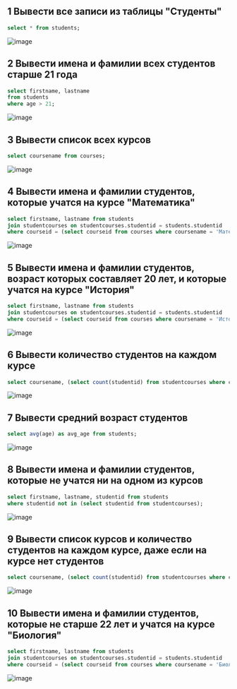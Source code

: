 ## 1 Вывести все записи из таблицы "Студенты"

```sql
select * from students;
```
![image](![1](https://github.com/Steelrizee/DB-Practice/assets/144115438/2d71a29e-9d6e-41c7-b6c5-53bef0d67ba6)
)


## 2 Вывести имена и фамилии всех студентов старше 21 года

```sql
select firstname, lastname
from students
where age > 21;
```
![image](![2](https://github.com/Steelrizee/DB-Practice/assets/144115438/0b3ed6b2-0da2-4590-80e2-3a81fc128f1a)
)


## 3 Вывести список всех курсов

```sql
select coursename from courses;
```
![image](![3](https://github.com/Steelrizee/DB-Practice/assets/144115438/7bc6d199-3787-4e1a-8bb6-7944da35ea8a)
)


## 4 Вывести имена и фамилии студентов, которые учатся на курсе "Математика"

```sql
select firstname, lastname from students
join studentcourses on studentcourses.studentid = students.studentid
where courseid = (select courseid from courses where coursename = 'Математика');
```
![image](![4](https://github.com/Steelrizee/DB-Practice/assets/144115438/ac2d8945-ca0b-416e-a035-839c49cc4f60)
)


## 5 Вывести имена и фамилии студентов, возраст которых составляет 20 лет, и которые учатся на курсе "История"

```sql
select firstname, lastname from students
join studentcourses on studentcourses.studentid = students.studentid
where courseid = (select courseid from courses where coursename = 'История') and age = 20;
```
![image](![5](https://github.com/Steelrizee/DB-Practice/assets/144115438/cc46df97-c89f-48a7-b18c-056240563297)
)



## 6 Вывести количество студентов на каждом курсе

```sql
select coursename, (select count(studentid) from studentcourses where c.courseid = studentcourses.courseid) from courses c;
```
![image](![6](https://github.com/Steelrizee/DB-Practice/assets/144115438/04d2dd09-dc0d-4970-acf8-d8d160854516)
)


## 7 Вывести средний возраст студентов

```sql
select avg(age) as avg_age from students;
```
![image](![7](https://github.com/Steelrizee/DB-Practice/assets/144115438/31963cf0-0cbc-4978-955c-bc025415ec25)
)


## 8 Вывести имена и фамилии студентов, которые не учатся ни на одном из курсов

```sql
select firstname, lastname, studentid from students
where studentid not in (select studentid from studentcourses);
```
![image](![8](https://github.com/Steelrizee/DB-Practice/assets/144115438/24dbe0e0-dca5-40f6-a078-1bc3ff9bbc59)
)


## 9 Вывести список курсов и количество студентов на каждом курсе, даже если на курсе нет студентов

```sql
select coursename, (select count(studentid) from studentcourses where c.courseid = studentcourses.courseid) from courses c;
```
![image](![9](https://github.com/Steelrizee/DB-Practice/assets/144115438/fd23af2e-6d1c-4237-813c-78d7f637930e)
)


## 10 Вывести имена и фамилии студентов, которые не старше 22 лет и учатся на курсе "Биология"

```sql
select firstname, lastname from students
join studentcourses on studentcourses.studentid = students.studentid
where courseid = (select courseid from courses where coursename = 'Биология') and age >= 22;
```
![image](![10](https://github.com/Steelrizee/DB-Practice/assets/144115438/66579cf1-2e89-40dc-bd9a-61453061c5a2)
)
